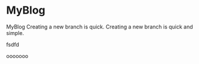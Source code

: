 # MyBlog
MyBlog
Creating a new branch is quick.
Creating a new branch is quick and simple.



fsdfd

ooooooo
